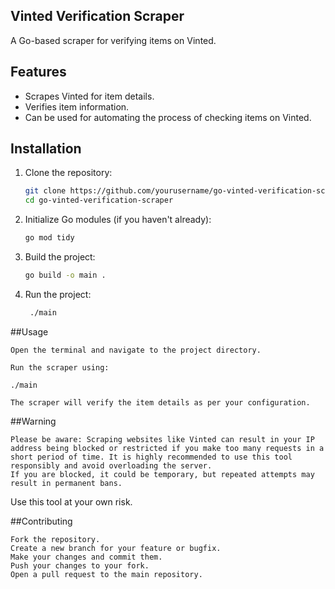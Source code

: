 ## Vinted Verification Scraper

A Go-based scraper for verifying items on Vinted.

## Features

- Scrapes Vinted for item details.
- Verifies item information.
- Can be used for automating the process of checking items on Vinted.

## Installation

1. Clone the repository:
   ```bash
   git clone https://github.com/yourusername/go-vinted-verification-scraper.git
   cd go-vinted-verification-scraper

2. Initialize Go modules (if you haven't already):
   ```bash
   go mod tidy

3. Build the project:
   ```bash
   go build -o main .

4. Run the project:
   ```bash
    ./main

##Usage

    Open the terminal and navigate to the project directory.

    Run the scraper using:

    ./main

    The scraper will verify the item details as per your configuration.

##Warning

    Please be aware: Scraping websites like Vinted can result in your IP address being blocked or restricted if you make too many requests in a short period of time. It is highly recommended to use this tool responsibly and avoid overloading the server.
    If you are blocked, it could be temporary, but repeated attempts may result in permanent bans.

Use this tool at your own risk.

##Contributing

    Fork the repository.
    Create a new branch for your feature or bugfix.
    Make your changes and commit them.
    Push your changes to your fork.
    Open a pull request to the main repository.
